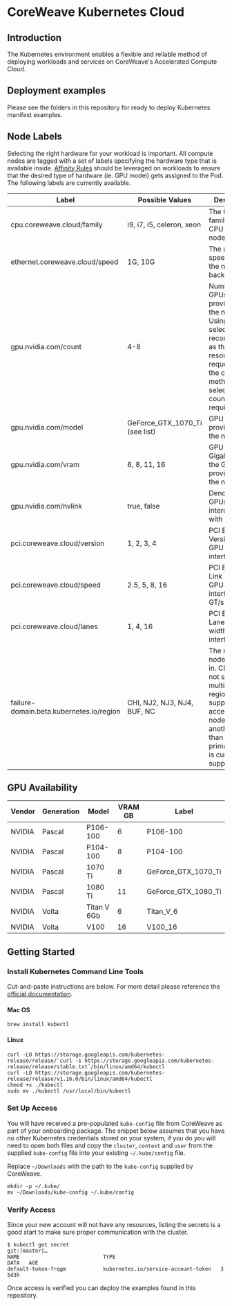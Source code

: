 # CoreWeave Kubernetes Cloud
## Introduction
The Kubernetes environment enables a flexible and reliable method of deploying workloads and services on CoreWeave's Accelerated Compute Cloud.

## Deployment examples
Please see the folders in this repository for ready to deploy Kubernetes manifest examples.

## Node Labels
Selecting the right hardware for your workload is important. All compute nodes are tagged with a set of labels specifying the hardware type that is available inside. [Affinity Rules](https://kubernetes.io/docs/concepts/configuration/assign-pod-node/#affinity-and-anti-affinity) should be leveraged on workloads to ensure that the desired type of hardware (ie. GPU model) gets assigned to the Pod. The following labels are currently available.

| Label                                    | Possible Values                | Description                                                                                                                                                                       |
|------------------------------------------|--------------------------------|-----------------------------------------------------------------------------------------------------------------------------------------------------------------------------------|
| cpu.coreweave.cloud/family                | i9, i7, i5, celeron, xeon     | The CPU family of the CPU in the node                                                                                                                                             |
| ethernet.coreweave.cloud/speed            | 1G, 10G                        | The uplink speed from the node to the backbone                                                                                                                                    |
| gpu.nvidia.com/count                     | 4-8                            | Number of GPUs provisioned in the node. Using this selector is not recommended as the GPU resource requests are the correct method of selecting GPU count requirement             |
| gpu.nvidia.com/model                     | GeForce_GTX_1070_Ti (see list) | GPU model provisioned in the node                                                                                                                                                 |
| gpu.nvidia.com/vram                      | 6, 8, 11, 16                   | GPU VRAM in Gigabytes on the GPUs provisioned in the node                                                                                                                         |
| gpu.nvidia.com/nvlink                    | true, false                    | Denotes if GPUs are interconnected with NVLink                                                                                                                                    |
| pci.coreweave.cloud/version               | 1, 2, 3, 4                     | PCI Express Version for GPU interfaces                                                                                                                                            |
| pci.coreweave.cloud/speed                 | 2.5, 5, 8, 16                  | PCI Express Link Speed for GPU interfaces in GT/s                                                                                                                                 |
| pci.coreweave.cloud/lanes                 | 1, 4, 16                       | PCI Express Lanes (Bus width) for GPU interfaces                                                                                                                                  |
| failure-domain.beta.kubernetes.io/region | CHI, NJ2, NJ3, NJ4, BUF, NC    | The region the node is placed in. Clusters will not span multiple regions and support for accessing a node in another region than your primary region is currently not supported  |

## GPU Availability

| Vendor | Generation | Model       | VRAM GB | Label               |
|--------|------------|-------------|---------|---------------------|
| NVIDIA | Pascal     | P106-100    | 6       | P106-100            |
| NVIDIA | Pascal     | P104-100    | 8       | P104-100            |
| NVIDIA | Pascal     | 1070 Ti     | 8       | GeForce_GTX_1070_Ti |
| NVIDIA | Pascal     | 1080 Ti     | 11      | GeForce_GTX_1080_Ti |
| NVIDIA | Volta      | Titan V 6Gb | 6       | Titan_V_6           |
| NVIDIA | Volta      | V100        | 16      | V100_16             |

## Getting Started
### Install Kubernetes Command Line Tools

Cut-and-paste instructions are below. For more detail please reference the [official documentation](https://kubernetes.io/docs/tasks/tools/install-kubectl/).

#### Mac OS 
```shell
brew install kubectl
```

#### Linux
```shell
curl -LO https://storage.googleapis.com/kubernetes-release/release/`curl -s https://storage.googleapis.com/kubernetes-release/release/stable.txt`/bin/linux/amd64/kubectl
curl -LO https://storage.googleapis.com/kubernetes-release/release/v1.16.0/bin/linux/amd64/kubectl
chmod +x ./kubectl
sudo mv ./kubectl /usr/local/bin/kubectl

```

### Set Up Access
You will have received a pre-populated `kube-config` file from CoreWeave as part of your onboarding package. The snippet below assumes that you have no other Kubernetes credentials stored on your system, if you do you will need to open both files and copy the `cluster`, `context` and `user` from the supplied `kube-config` file into your existing `~/.kube/config` file.

Replace `~/Downloads` with the path to the `kube-config` supplied by CoreWeave.
```shell
mkdir -p ~/.kube/
mv ~/Downloads/kube-config ~/.kube/config
```

### Verify Access
Since your new account will not have any resources, listing the secrets is a good start to make sure proper communication with the cluster.
```shell
$ kubectl get secret                                                                                                                                                                                                                            git:(master|…
NAME                           TYPE                                  DATA   AGE
default-token-frqgm            kubernetes.io/service-account-token   3      5d3h
```

Once access is verified you can deploy the examples found in this repository.
